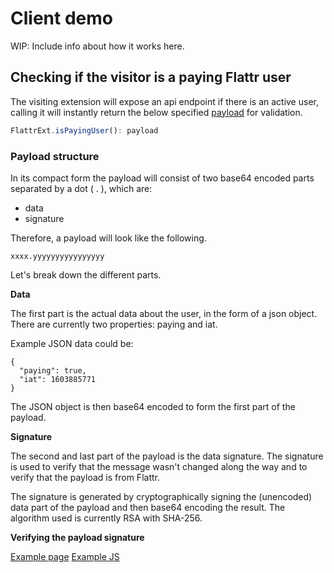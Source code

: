 # Client demo
WIP: Include info about how it works here.

## Checking if the visitor is a paying Flattr user

The visiting extension will expose an api endpoint if there is an active user, calling it will instantly return the below specified [payload](#payload) for validation.
```js
FlattrExt.isPayingUser(): payload
```

### Payload structure<a name="payload"></a>

In its compact form the payload will consist of two base64 encoded parts separated by a dot ( . ), which are:

* data
* signature

Therefore, a payload will look like the following.

`xxxx.yyyyyyyyyyyyyyyy`

Let's break down the different parts.

**Data**

The first part is the actual data about the user, in the form of a json object. There are currently
two properties: paying and iat.

Example JSON data could be:

	{
	  "paying": true,
	  "iat": 1603885771
	}

The JSON object is then base64 encoded to form the first part of the payload.

**Signature**

The second and last part of the payload is the data signature. The signature is used to verify that the message wasn't changed along the way and to verify that the payload is from Flattr.

The signature is generated by cryptographically signing the (unencoded) data part of the payload and then base64 encoding the result. The algorithm used is currently RSA with SHA-256.


**Verifying the payload signature**

[Example page](demo/index.html)
[Example JS](demo/main.js)
